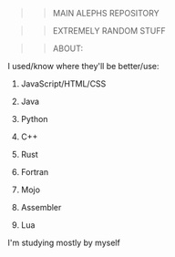 >> MAIN ALEPHS REPOSITORY

>> EXTREMELY RANDOM STUFF

>> ABOUT:

  I used/know where they'll be better/use:

  1. JavaScript/HTML/CSS

  2. Java

  3. Python

  4. C++

  5. Rust

  6. Fortran

  7. Mojo

  8. Assembler

  9. Lua

I'm studying mostly by myself
